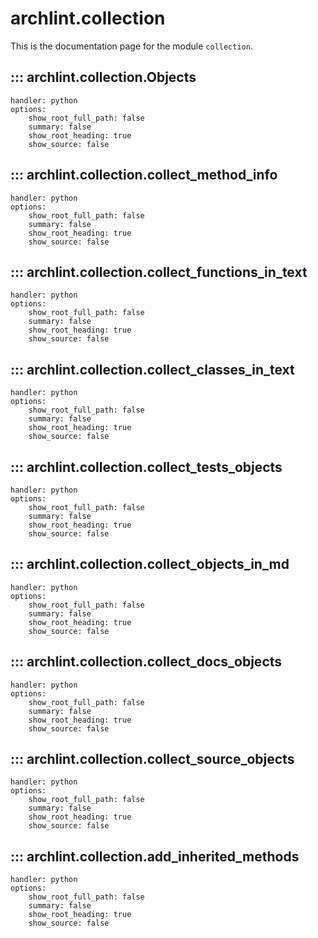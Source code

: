 # archlint.collection

This is the documentation page for the module `collection`.

## ::: archlint.collection.Objects
    handler: python
    options:
        show_root_full_path: false
        summary: false
        show_root_heading: true
        show_source: false

## ::: archlint.collection.collect_method_info
    handler: python
    options:
        show_root_full_path: false
        summary: false
        show_root_heading: true
        show_source: false

## ::: archlint.collection.collect_functions_in_text
    handler: python
    options:
        show_root_full_path: false
        summary: false
        show_root_heading: true
        show_source: false

## ::: archlint.collection.collect_classes_in_text
    handler: python
    options:
        show_root_full_path: false
        summary: false
        show_root_heading: true
        show_source: false

## ::: archlint.collection.collect_tests_objects
    handler: python
    options:
        show_root_full_path: false
        summary: false
        show_root_heading: true
        show_source: false

## ::: archlint.collection.collect_objects_in_md
    handler: python
    options:
        show_root_full_path: false
        summary: false
        show_root_heading: true
        show_source: false

## ::: archlint.collection.collect_docs_objects
    handler: python
    options:
        show_root_full_path: false
        summary: false
        show_root_heading: true
        show_source: false

## ::: archlint.collection.collect_source_objects
    handler: python
    options:
        show_root_full_path: false
        summary: false
        show_root_heading: true
        show_source: false

## ::: archlint.collection.add_inherited_methods
    handler: python
    options:
        show_root_full_path: false
        summary: false
        show_root_heading: true
        show_source: false
